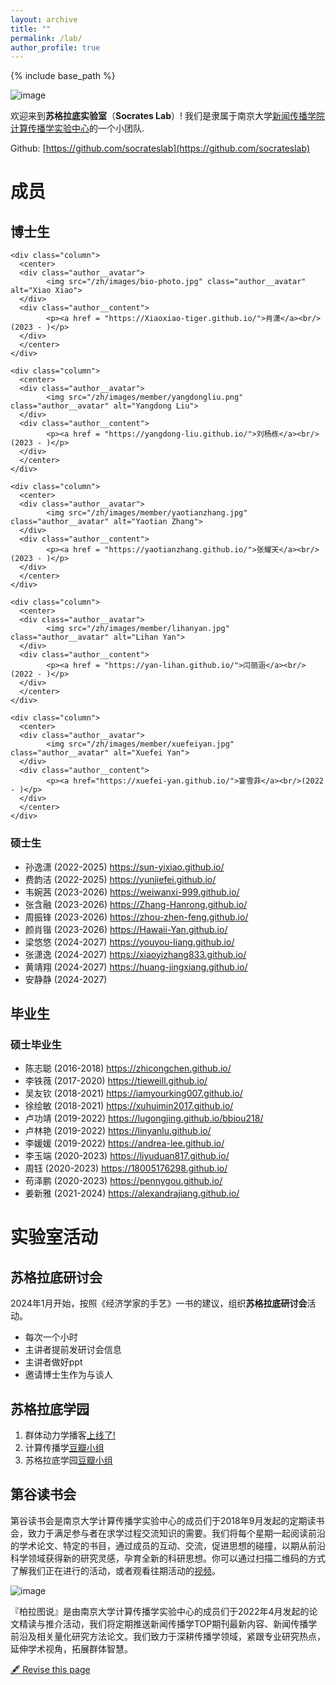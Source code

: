 ```yaml
---
layout: archive
title: ""
permalink: /lab/
author_profile: true
---
```


{% include base_path %}

![image](https://github.com/chengjun/zh/assets/543384/79603db5-e7c8-4f92-a8ad-22ce78baac34)



欢迎来到**苏格拉底实验室**（**Socrates Lab**）! 我们是隶属于南京大学[新闻传播学院](https://jc.nju.edu.cn/)[计算传播学实验中心](https://computational-communication.com/)的一个小团队.

Github: [https://github.com/socrateslab](https://github.com/socrateslab)

# 成员


## 博士生

<div class="row">


    <div class="column">
      <center>
      <div class="author__avatar">
            <img src="/zh/images/bio-photo.jpg" class="author__avatar" alt="Xiao Xiao">
      </div>
      <div class="author__content">
            <p><a href = "https://Xiaoxiao-tiger.github.io/">肖潇</a><br/>(2023 - )</p>
      </div>
      </center>
    </div>
    
    <div class="column">
      <center>
      <div class="author__avatar">
            <img src="/zh/images/member/yangdongliu.png" class="author__avatar" alt="Yangdong Liu">
      </div>
      <div class="author__content">
            <p><a href = "https://yangdong-liu.github.io/">刘杨栋</a><br/>(2023 - )</p>
      </div>
      </center>
    </div>
    
    <div class="column">
      <center>
      <div class="author__avatar">
            <img src="/zh/images/member/yaotianzhang.jpg" class="author__avatar" alt="Yaotian Zhang">
      </div>
      <div class="author__content">
            <p><a href = "https://yaotianzhang.github.io/">张耀天</a><br/>(2023 - )</p>
      </div>
      </center>
    </div>
    
    <div class="column">
      <center>
      <div class="author__avatar">
            <img src="/zh/images/member/lihanyan.jpg" class="author__avatar" alt="Lihan Yan">
      </div>
      <div class="author__content">
            <p><a href = "https://yan-lihan.github.io/">闫丽涵</a><br/>(2022 - )</p>
      </div>
      </center>
    </div>
    
    <div class="column">
      <center>
      <div class="author__avatar">
            <img src="/zh/images/member/xuefeiyan.jpg" class="author__avatar" alt="Xuefei Yan">
      </div>
      <div class="author__content">
            <p><a href="https://xuefei-yan.github.io/">宴雪菲</a><br/>(2022 - )</p>
      </div>
      </center>
    </div>
    
</div>

### 硕士生

- 孙逸潇 (2022-2025) https://sun-yixiao.github.io/ 
- 费韵洁 (2022-2025) https://yunjiefei.github.io/ 
- 韦婉茜 (2023-2026) https://weiwanxi-999.github.io/
- 张含融 (2023-2026) https://Zhang-Hanrong.github.io/
- 周振锋 (2023-2026) https://zhou-zhen-feng.github.io/
- 颜肖锴 (2023-2026) https://Hawaii-Yan.github.io/
- 梁悠悠 (2024-2027) https://youyou-liang.github.io/
- 张潇逸 (2024-2027) https://xiaoyizhang833.github.io/
- 黄靖翔 (2024-2027) https://huang-jingxiang.github.io/
- 安静静 (2024-2027)

## 毕业生
### 硕士毕业生
- 陈志聪 (2016-2018) https://zhicongchen.github.io/
- 李铁薇 (2017-2020) https://tieweill.github.io/
- 吴友钦 (2018-2021) https://iamyourking007.github.io/
- 徐绘敏 (2018-2021) https://xuhuimin2017.github.io/
- 卢功靖 (2019-2022) https://lugongjing.github.io/bbiou218/
- 卢林艳 (2019-2022) https://linyanlu.github.io/
- 李媛媛 (2019-2022) https://andrea-lee.github.io/
- 李玉端 (2020-2023) https://liyuduan817.github.io/
- 周钰   (2020-2023) https://18005176298.github.io/
- 苟泽鹏 (2020-2023) https://pennygou.github.io/
- 姜新雅 (2021-2024) https://alexandrajiang.github.io/

# 实验室活动

## 苏格拉底研讨会

2024年1月开始，按照《经济学家的手艺》一书的建议，组织**苏格拉底研讨会**活动。

- 每次一个小时
- 主讲者提前发研讨会信息
- 主讲者做好ppt
- 邀请博士生作为与谈人


##  苏格拉底学园

1. 群体动力学播客[上线了!](https://www.ximalaya.com/album/69292192) 
2. 计算传播学[豆瓣小组](https://www.douban.com/group/webmining/)
3. 苏格拉底学园[豆瓣小组](https://www.douban.com/group/733982/)

## 第谷读书会

第谷读书会是南京大学计算传播学实验中心的成员们于2018年9月发起的定期读书会，致力于满足参与者在求学过程交流知识的需要。我们将每个星期一起阅读前沿的学术论文、特定的书目，通过成员的互动、交流，促进思想的碰撞，以期从前沿科学领域获得新的研究灵感，孕育全新的科研思想。你可以通过扫描二维码的方式了解我们正在进行的活动，或者观看往期活动的[视频](https://search.bilibili.com/all?keyword=%E7%AC%AC%E8%B0%B7%E8%AF%BB%E4%B9%A6%E4%BC%9A&order=pubdate&duration=0&tids_1=0)。 

![image](https://github.com/chengjun/zh/assets/543384/f9956b7b-dc4c-4707-a1a6-7894bec6b62f)

『柏拉图说』是由南京大学计算传播学实验中心的成员们于2022年4月发起的论文精读与推介活动，我们将定期推送新闻传播学TOP期刊最新内容、新闻传播学前沿及相关量化研究方法论文。我们致力于深耕传播学领域，紧跟专业研究热点，延伸学术视角，拓展群体智慧。


[🖋 Revise this page](https://github.com/chengjun/zh/edit/gh-pages/_pages/lab.md)

